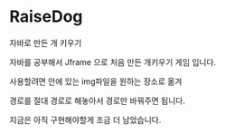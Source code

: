 RaiseDog
========

자바로 만든 개 키우기


자바를 공부해서 Jframe 으로 처음 만든 개키우기 게임 입니다.

사용할려면 안에 있는 img파일을 원하는 장소로 옮겨 

경로를 절대 경로로 해놓아서 경로만 바꿔주면 됩니다. 

지금은 아직 구현해야할게 조금 더 남았습니다. 

